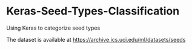 # Keras-Seed-Types-Classification
Using Keras to categorize seed types

The dataset is available at https://archive.ics.uci.edu/ml/datasets/seeds
